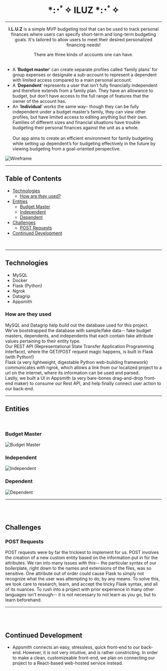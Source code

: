 <div align = "center">
<h1>*:･ﾟ✧  ILUZ  *:･ﾟ✧</h1>


---

<b>I.L.U.Z</b> is a simple MVP budgeting tool that can be used to track personal finances where users can specify short-term and long-term budgeting goals. It's tailored to allow users to meet their desired personalized financing needs!

There are three kinds of accounts one can have.<br></br></div>
+ A ‘<b>Budget master</b>’ can create separate profiles called ‘family plans’ for group expenses or designate a sub-account to represent a dependent with limited access compared to a main personal account.<br>
+ A ‘<b>Dependent</b>’ represents a user that isn’t fully financially independent and therefore extends from a family plan. They have an allowance to budget, but don’t have access to the full range of features that the owner of the account has. <br>
+ An ‘<b>Individual</b>’ works the same way– though they can be fully independent under a budget master’s family, they can view other profiles, but have limited access to editing anything but their own. Families of different sizes and financial situations have trouble budgeting their personal finances against the unit as a whole.
<br></br>Our app aims to create an efficient environment for family budgeting while setting up dependent’s for budgeting effectively in the future by viewing budgeting from a goal-oriented perspective.

![Wireframe](https://cdn.discordapp.com/attachments/1036674636827598989/1045138625920241754/image.png)

---

## <b>Table of Contents</b>
+ [Technologies](#technologies)
  - [How are they used?](#how-are-they-used)
+ [Entities](#entities)
  - [Budget Master](#budget-master)
  - [Independent](#independent)
  - [Dependent](#dependent)
+ [Challenges](#challenges)
  - [POST Requests](#post-requests)
+ [Continued Development](#continued-development)

<br>

---

## Technologies

- MySQL
- Docker
- Flask (Python)
- Ngrok
- Datagrip
- Appsmith

### How are they used

MySQL and Datagrip help build out the database used for this project. We've bootstrapped the database with sample/fake data-- fake budget masters, dependents, and independents that each contain fake attribute values pertaining to their entity type.<br>
Our REST API (Representational State Transfer Application Programming Interface), where the GET/POST request magic happens, is built in Flask (with Python!)<br>
Flask (a very lightweight, digestable Python web-building framework) communicates with ngrok, which allows a link from our localized project to a url on the internet, where its information can be used and parsed.<br>
Lastly, we built a UI in Appsmith (a very bare-bones drag-and-drop front-end maker) to consume our Rest API, and help finally connect user action to our back-end.

---

## Entities

<br>

### Budget Master

![Budget Master](https://cdn.discordapp.com/attachments/777710877636952096/1077650982617481277/image.png)

### Independent

![Independent](https://cdn.discordapp.com/attachments/777710877636952096/1077651065295601664/image.png)

### Dependent

![Dependent](https://cdn.discordapp.com/attachments/777710877636952096/1077651110451486811/image.png)

---

<br></br>

## Challenges

### POST Requests

POST requests were by far the trickiest to implement for us. POST involves the creation of a new custom entity based on the information put in for the attributes. We ran into many issues with this-- the particular syntax of our boilerplate, right down to the names and extensions of the files, was so sensitive. One attribute out of order could cause Flask to simply not recognize what the user was attempting to do, by any means. To solve this, we took care to research, learn, and accept the tricky Flask syntax, and all of its nuances. To rush into a project with prior experience in many other languages isn't enough-- it is not necessary to not learn as you go, but to learn beforehand. 

---

<br></br>

## Continued Development

- Appsmith connects an easy, stressless, quick front-end to our back-end. However, it is not very intuitive, and is rather constricting. In order to make a clean, customizeable front-end, we plan on connecting our project to a React-based web-hosted service instead.
